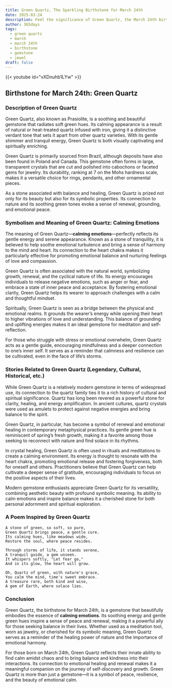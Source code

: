 ```yaml
---
title: Green Quartz, The Sparkling Birthstone for March 24th
date: 2025-03-24
description: Feel the significance of Green Quartz, the March 24th birthstone symbolizing Calming emotions. Let its beauty and meaning brighten your day.
author: 365days
tags:
  - green quartz
  - march
  - march 24th
  - birthstone
  - gemstone
  - jewel
draft: false
---
```


{{< youtube id="vXDnuhb1LYw" >}}

## Birthstone for March 24th: Green Quartz

### Description of Green Quartz

Green Quartz, also known as Prasiolite, is a soothing and beautiful gemstone that radiates soft green hues. Its calming appearance is a result of natural or heat-treated quartz infused with iron, giving it a distinctive verdant tone that sets it apart from other quartz varieties. With its gentle shimmer and tranquil energy, Green Quartz is both visually captivating and spiritually enriching.

Green Quartz is primarily sourced from Brazil, although deposits have also been found in Poland and Canada. This gemstone often forms in large, transparent crystals that are cut and polished into cabochons or faceted gems for jewelry. Its durability, ranking at 7 on the Mohs hardness scale, makes it a versatile choice for rings, pendants, and other ornamental pieces.

As a stone associated with balance and healing, Green Quartz is prized not only for its beauty but also for its symbolic properties. Its connection to nature and its soothing green tones evoke a sense of renewal, grounding, and emotional peace.

### Symbolism and Meaning of Green Quartz: Calming Emotions

The meaning of Green Quartz—**calming emotions**—perfectly reflects its gentle energy and serene appearance. Known as a stone of tranquility, it is believed to help soothe emotional turbulence and bring a sense of harmony to the mind and heart. Its connection to the heart chakra makes it particularly effective for promoting emotional balance and nurturing feelings of love and compassion.

Green Quartz is often associated with the natural world, symbolizing growth, renewal, and the cyclical nature of life. Its energy encourages individuals to release negative emotions, such as anger or fear, and embrace a state of inner peace and acceptance. By fostering emotional clarity, Green Quartz helps its wearer to approach challenges with a calm and thoughtful mindset.

Spiritually, Green Quartz is seen as a bridge between the physical and emotional realms. It grounds the wearer’s energy while opening their heart to higher vibrations of love and understanding. This balance of grounding and uplifting energies makes it an ideal gemstone for meditation and self-reflection.

For those who struggle with stress or emotional overwhelm, Green Quartz acts as a gentle guide, encouraging mindfulness and a deeper connection to one’s inner self. It serves as a reminder that calmness and resilience can be cultivated, even in the face of life’s storms.

### Stories Related to Green Quartz (Legendary, Cultural, Historical, etc.)

While Green Quartz is a relatively modern gemstone in terms of widespread use, its connection to the quartz family ties it to a rich history of cultural and spiritual significance. Quartz has long been revered as a powerful stone for clarity, healing, and energy amplification. In ancient cultures, quartz crystals were used as amulets to protect against negative energies and bring balance to the spirit.

Green Quartz, in particular, has become a symbol of renewal and emotional healing in contemporary metaphysical practices. Its gentle green hue is reminiscent of spring’s fresh growth, making it a favorite among those seeking to reconnect with nature and find solace in its rhythms.

In crystal healing, Green Quartz is often used in rituals and meditations to create a calming environment. Its energy is thought to resonate with the heart chakra, promoting emotional release and fostering forgiveness, both for oneself and others. Practitioners believe that Green Quartz can help cultivate a deeper sense of gratitude, encouraging individuals to focus on the positive aspects of their lives.

Modern gemstone enthusiasts appreciate Green Quartz for its versatility, combining aesthetic beauty with profound symbolic meaning. Its ability to calm emotions and inspire balance makes it a cherished stone for both personal adornment and spiritual exploration.

### A Poem Inspired by Green Quartz

```
A stone of green, so soft, so pure,  
Green Quartz brings peace, a gentle cure.  
Its calming hues, like meadows wide,  
Restore the soul, where peace resides.  

Through storms of life, it stands serene,  
A tranquil guide, a gem unseen.  
It whispers softly, "Let fear go,"  
And in its glow, the heart will grow.  

Oh, Quartz of green, with nature's grace,  
You calm the mind, time's sweet embrace.  
A treasure rare, both kind and wise,  
A gem of Earth, where solace lies.  
```

### Conclusion

Green Quartz, the birthstone for March 24th, is a gemstone that beautifully embodies the essence of **calming emotions**. Its soothing energy and gentle green hues inspire a sense of peace and renewal, making it a powerful ally for those seeking balance in their lives. Whether used as a meditation tool, worn as jewelry, or cherished for its symbolic meaning, Green Quartz serves as a reminder of the healing power of nature and the importance of emotional harmony.

For those born on March 24th, Green Quartz reflects their innate ability to find calm amidst chaos and to bring balance and kindness into their interactions. Its connection to emotional healing and renewal makes it a meaningful companion on the journey of self-discovery and growth. Green Quartz is more than just a gemstone—it is a symbol of peace, resilience, and the beauty of emotional calm.